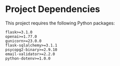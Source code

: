 # Project Dependencies

This project requires the following Python packages:

```
flask>=3.1.0
openai>=1.77.0
gunicorn>=23.0.0
flask-sqlalchemy>=3.1.1
psycopg2-binary>=2.9.10
email-validator>=2.2.0
python-dotenv>=1.0.0
```

